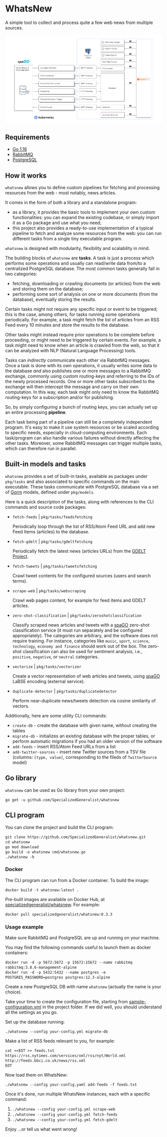 # WhatsNew

A simple tool to collect and process quite a few web news from multiple sources.

![](https://raw.githubusercontent.com/SpecializedGeneralist/whatsnew/main/assets/architecture.png)

## Requirements

* [Go 1.16](https://golang.org/dl/)
* [RabbitMQ](https://www.rabbitmq.com/)
* [PostgreSQL](https://www.postgresql.org/)

## How it works

`whatsnew` allows you to define custom pipelines for fetching and processing
resources from the web - most notably, news articles.

It comes in the form of both a library and a standalone program:

* as a library, it provides the basic tools to implement your own custom
  functionalities: you can expand the existing codebase, or simply import it as
  a Go package and use what you need;
* this project also provides a ready-to-use implementation of a typical pipeline
  to fetch and analyze some resources from the web: you can run different tasks
  from a single tiny executable program.

`whatsnew` is designed with modularity, flexibility and scalability in mind.

The building blocks of `whatsnew` are **tasks**. A task is just a process which
performs some operations and usually can read/write data from/to a centralized
PostgreSQL database. The most common tasks generally fall in two categories:

* fetching, downloading or crawling documents (or articles) from the web and
  storing them on the database;
* performing some sort of analysis on one or more documents (from the database),
  eventually storing the results.

Certain tasks might not require any specific input or event to be triggered;
this is the case, among others, for tasks running some operations
periodically. For example, a task might fetch the list of articles from an
RSS Feed every 10 minutes and store the results to the database.

Other tasks might instead require prior operations to be complete before
proceeding, or might need to be triggered by certain events. For example,
a task might need to know when an article is crawled from the web, so that it
can be analyzed with NLP (Natural Language Processing) tools.

Tasks can _indirectly_ communicate each other via RabbitMQ messages. Once a
task is done with its own operations, it usually writes some data to the
database _and_ also publishes one or more messages to a RabbitMQ exchange,
commonly using custom routing-keys and referring to the IDs of the newly
processed records. One or more other tasks subscribed to the exchange will
then intercept the message and carry on their own computation.
In this way, each task might only need to know the RabbitMQ routing-keys for a
subscription and/or for publishing.

So, by simply configuring a bunch of routing keys, you can actually set up
an entire processing **pipeline**.

Each task being part of a pipeline can still be a completely independent
program. It's easy to make it use system resources or be scaled according to
specific needs, especially in cloud-computing environments. Each task/program
can also handle various failures without directly affecting the other tasks.
Moreover, some RabbitMQ messages can trigger multiple tasks, which can
therefore run in parallel.

## Built-in models and tasks

`whatsnew` provides a set of built-in tasks, available as packages under
`pkg/tasks` and also associated to specific commands on the main executable.
These tasks communicate with PostgreSQL database via a set of
[Gorm](https://gorm.io/) models, defined under `pkg/models`.

Here is a quick description of the tasks, along with references to the CLI
commands and source code packages:

* `fetch-feeds` | `pkg/tasks/feedsfetching`

  Periodically loop through the list of RSS/Atom Feed URL and add new
  Feed Items (articles) to the database.

* `fetch-gdelt` | `pkg/tasks/gdeltfetching`

  Periodically fetch the latest news (articles URLs) from the
  [GDELT Project](https://www.gdeltproject.org/).

* `fetch-tweets` | `pkg/tasks/tweetsfetching`

  Crawl tweet contents for the configured sources (users and search terms).

* `scrape-web` | `pkg/tasks/webscraping`

  Crawl web pages content, for example for feed items and GDELT articles.

* `zero-shot-classification` | `pkg/tasks/zeroshotclassification`

  Classify scraped news articles and tweets with a [spaGO](https://github.com/nlpodyssey/spago)
  zero-shot classification service (it must run separately and be configured
  appropriately).
  The categories are arbitrary, and the software does not require training. 
  For instance, categories like `music`, `sport`, `science`, `technology`, `economy and finance` should work out of the box.
  The zero-shot classification can also be used for sentiment analysis, i.e., `positive`, `negative`, or `neutral` categories.

* `vectorize` | `pkg/tasks/vectorizer`

  Create a vector representation of web articles and tweets, using
  [spaGO](https://github.com/nlpodyssey/spago) LaBSE encoding (external
  service).

* `duplicate-detector` | `pkg/tasks/duplicatedetector`

  Perform near-duplicate news/tweets detection via cosine similarity of
  vectors.

Additionally, here are some utility CLI commands:

* `create-db` - create the database with given name, without creating the tables
* `migrate-db` - initializes an existing database with the proper tables, or
  perform automatic migrations if you had an older version of the software
* `add-feeds` - insert RSS/Atom Feed URLs from a list
* `add-twitter-sources` - insert new Twitter sources from a TSV file
  (columns: `[type, value]`, corresponding to the fileds of `TwitterSource`
  model)

## Go library

`whatsnew` can be used as Go library from your own project:

```shell
go get -u github.com/SpecializedGeneralist/whatsnew
```

## CLI program

You can clone the project and build the CLI program:

```shell
git clone https://github.com/SpecializedGeneralist/whatsnew.git
cd whatsnew
go mod download
go build -o whatsnew cmd/whatsnew.go
./whatsnew -h
```

### Docker

The CLI program can run from a Docker container. To build the image:

```console
docker build -t whatsnew:latest .
```

Pre-built images are available on Docker Hub, at [specializedgeneralist/whatsnew](https://hub.docker.com/r/specializedgeneralist/whatsnew).
For example:

```shell
docker pull specializedgeneralist/whatsnew:0.3.3
```

### Usage example

Make sure RabbitMQ and PostgreSQL are up and running on your machine.

You may find the following commands useful to launch them as docker containers:
```console
docker run -d -p 5672:5672 -p 15672:15672 --name rabbitmq rabbitmq:3.8.6-management-alpine
docker run -d -p 5432:5432 --name postgres -e POSTGRES_PASSWORD=postgres postgres:12.3-alpine
```

Create a new PostgreSQL DB with name `whatsnew` (actually the name is your choice).

Take your time to create the configuration file, starting from
[sample-configuration.yml](https://github.com/SpecializedGeneralist/whatsnew/blob/main/sample-configuration.yml)
in the project folder. If we did well, you should understand all the settings
as you go.

Set up the database running:

```console
./whatsnew --config your-config.yml migrate-db
```

Make a list of RSS feeds relevant to you, for example:

```console
cat <<EOT >> feeds.txt
https://rss.nytimes.com/services/xml/rss/nyt/World.xml
http://feeds.bbci.co.uk/news/rss.xml
EOT
```

Now load them on WhatsNew:

```console
./whatsnew --config your-config.yaml add-feeds -f feeds.txt
```

Once it's done, run multiple WhatsNew instances, each with a specific command:

1. ```./whatsnew --config your-config.yml scrape-web```
2. ```./whatsnew --config your-config.yml fetch-feeds```
3. ```./whatsnew --config your-config.yml fetch-gdelt```

Enjoy ...or tell us what went wrong!

